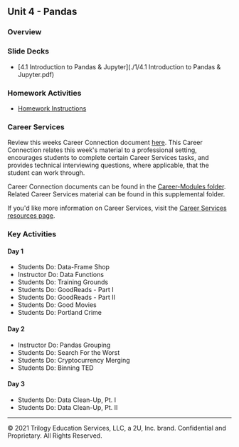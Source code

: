 ## Unit 4 - Pandas

### Overview

### Slide Decks

* [4.1 Introduction to Pandas & Jupyter](./1/4.1 Introduction to Pandas & Jupyter.pdf)

  

### Homework Activities

* [Homework Instructions](../../02-Homework/04-Pandas/Instructions/README.md)

### Career Services

Review this weeks Career Connection document [here](../../04-Career-Modules/04-Pandas.md). This Career Connection relates this week's material to a professional setting, encourages students to complete certain Career Services tasks, and provides technical interviewing questions, where applicable, that the student can work through.

Career Connection documents can be found in the [Career-Modules folder](../../04-Career-Modules). Related Career Services material can be found in this supplemental folder.

If you'd like more information on Career Services, visit the [Career Services resources page](http://bit.ly/DataVizCS).

### Key Activities

#### Day 1

* Students Do: Data-Frame Shop
* Instructor Do: Data Functions
* Students Do: Training Grounds
* Students Do: GoodReads - Part I
* Students Do: GoodReads - Part II
* Students Do: Good Movies
* Students Do: Portland Crime

#### Day 2

* Instructor Do: Pandas Grouping
* Students Do: Search For the Worst
* Students Do: Cryptocurrency Merging
* Students Do: Binning TED

#### Day 3

* Students Do: Data Clean-Up, Pt. I
* Students Do: Data Clean-Up, Pt. II

- - -

© 2021 Trilogy Education Services, LLC, a 2U, Inc. brand. Confidential and Proprietary. All Rights Reserved.